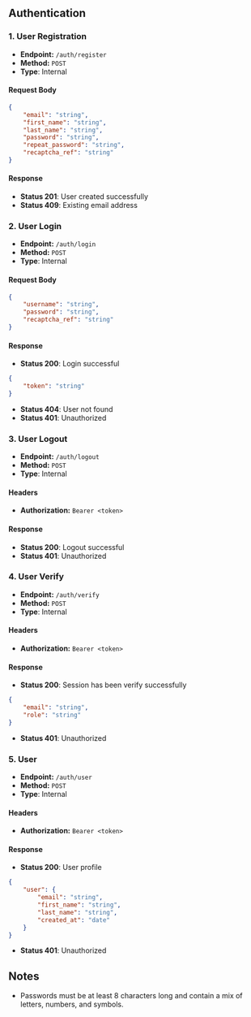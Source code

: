 ## Authentication

### 1. User Registration

-   **Endpoint:** `/auth/register`
-   **Method:** `POST`
-   **Type**: Internal

#### Request Body

```json
{
    "email": "string",
    "first_name": "string",
    "last_name": "string",
    "password": "string",
    "repeat_password": "string",
    "recaptcha_ref": "string"
}
```

#### Response

-   **Status 201**: User created successfully
-   **Status 409**: Existing email address

### 2. User Login

-   **Endpoint:** `/auth/login`
-   **Method:** `POST`
-   **Type**: Internal

#### Request Body

```json
{
    "username": "string",
    "password": "string",
    "recaptcha_ref": "string"
}
```

#### Response

-   **Status 200**: Login successful

```json
{
    "token": "string"
}
```

-   **Status 404**: User not found
-   **Status 401**: Unauthorized

### 3. User Logout

-   **Endpoint:** `/auth/logout`
-   **Method:** `POST`
-   **Type**: Internal

#### Headers

-   **Authorization:** `Bearer <token>`

#### Response

-   **Status 200**: Logout successful
-   **Status 401**: Unauthorized

### 4. User Verify

-   **Endpoint:** `/auth/verify`
-   **Method:** `POST`
-   **Type**: Internal

#### Headers

-   **Authorization:** `Bearer <token>`

#### Response

-   **Status 200**: Session has been verify successfully

```json
{
    "email": "string",
    "role": "string"
}
```

-   **Status 401**: Unauthorized

### 5. User

-   **Endpoint:** `/auth/user`
-   **Method:** `POST`
-   **Type**: Internal

#### Headers

-   **Authorization:** `Bearer <token>`

#### Response

-   **Status 200**: User profile

```json
{
    "user": {
        "email": "string",
        "first_name": "string",
        "last_name": "string",
        "created_at": "date"
    }
}
```

-   **Status 401**: Unauthorized

## Notes

-   Passwords must be at least 8 characters long and contain a mix of letters, numbers, and symbols.
